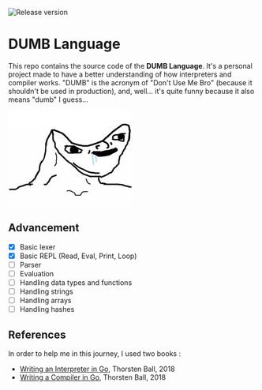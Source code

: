 ![Release version](https://img.shields.io/badge/status-in_progress-blue) 

# DUMB Language

This repo contains the source code of the **DUMB Language**. It's a personal project made to have a better understanding of
how interpreters and compiler works. "DUMB" is the acronym of "Don't Use Me Bro" (because it shouldn't be used in 
production), and, well... it's quite funny because it also means "dumb" I guess... 

![logo](docs/brainlet.webp)

## Advancement

- [X] Basic lexer
- [X] Basic REPL (Read, Eval, Print, Loop)
- [ ] Parser
- [ ] Evaluation
- [ ] Handling data types and functions
- [ ] Handling strings
- [ ] Handling arrays
- [ ] Handling hashes

## References

In order to help me in this journey, I used two books :

* [Writing an Interpreter in Go](https://a.co/d/0ZQhUWD), Thorsten Ball, 2018
* [Writing a Compiler in Go](https://a.co/d/bigMkNO), Thorsten Ball, 2018